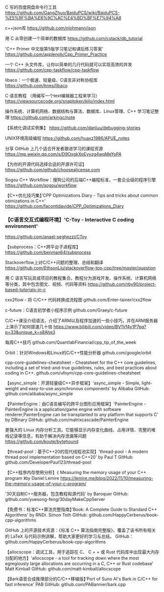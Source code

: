 C 写的百度网盘命令行工具
https://github.com/GangZhuo/BaiduPCS/wiki/BaiduPCS-%E5%9F%BA%E6%9C%AC%E4%BD%BF%E7%94%A8

c++json库
https://github.com/nlohmann/json

用 C 从零创建一个简单的数据库
https://github.com/cstack/db_tutorial

'C++ Primer 中文版第5版学习笔记和课后练习答案'
https://github.com/applenob/Cpp_Primer_Practice

一个 C++ 头文件库，让你以简单的几行代码就可以实现高效的并发
https://github.com/cpp-taskflow/cpp-taskflow

libaco：一个极速、轻量级、C语言非对称协程库
https://github.com/hnes/libaco

C 语言教程 （用编写一个text编辑器工程来学习）
https://viewsourcecode.org/snaptoken/kilo/index.html

操作系统、计算机网络、数据结构与算法、数据库、Linux管理、C++ 学习笔记整理
https://github.com/arkingc/note

【系统化调试实例集】
https://github.com/danluu/debugging-stories

UNIX环境高级编程
https://github.com/huaxz1986/APUE_notes

分享 GitHub 上几个适合开发者跟进学习的课程资源
https://mp.weixin.qq.com/s/D9OxgkXpEyvzg4wqMeYoPA

【为你的开源代码选择合适的开源许可证】
https://github.com/github/choosealicense.com

Sogou C++ Workflow：搜狗公司的后端C++编程标准，一套企业级的程序引擎
https://github.com/sogou/workflow

【C++优化技巧集】’CPP Optimizations Diary - Tips and tricks about common otimizations in C++' 
https://github.com/facontidavide/CPP_Optimizations_Diary

### 【C语言交互式编程环境】'C-Toy - Interactive C coding environment' 
https://github.com/anael-seghezzi/CToy


【subprocess：C++跨平台子进程库】
https://github.com/benman64/subprocess

Stackoverflow上对C/C++问题的整理、总结和翻译
https://github.com/EthsonLiu/stackoverflow-top-cpp/tree/master/question

用 C 语言写玩具或项目的教程集合。教程分为游戏开发、操作系统、计算机网络等分类，其中包含图文、视频、代码等资料
https://github.com/rby90/project-based-tutorials-in-c

cxx2flow - 将 C/C++ 代码转换成流程图
github.com/Enter-tainer/cxx2flow

c-future：C语言初学者小程序示例
github.com/Graey/c-future

C/C++课没介绍语法，介绍了ARM以及程序加速的一些小技巧，并在ARM服务器上演示了如何提速几十倍
https://www.bilibili.com/video/BV1Vf4y1P7pq?p=33&unique_k=s8Ahe3

每周C++技巧
github.com/QuantlabFinancial/cpp_tip_of_the_week

Orbit：针对Windows和Linux的C/C++性能分析器
github.com/google/orbit

cpp-core-guidelines-cheatsheet - Cheatsheet for the C++ core guidelines, including a set of tried-and-true guidelines, rules, and best practices about coding in C++.
github.com/ufoym/cpp-core-guidelines-cheatsheet

【async_simple：开源轻量级C++异步框架】'async_simple - Simple, light-weight and easy-to-use asynchronous components' by Alibaba GitHub: github.com/alibaba/async_simple

【PainterEngine：由C语言编写的跨平台图形应用框架】'PainterEngine - PainterEngine is a application/game engine with software renderer,PainterEngine can be transplanted to any platform that supports C' by DBinary GitHub: github.com/matrixcascade/PainterEngine

更强大的 Linux 内存分析工具。它能够显示内存变化曲线、占用详情、完整的堆栈记录等信息，有助于解决内存泄漏等问题
https://github.com/koute/bytehound

【thread-pool：基于C++20的现代线程池实现】'thread-pool - A modern thread pool implementation based on C++20' by Paul T GitHub: github.com/DeveloperPaul123/thread-pool 

【C++程序内存使用分析】《 Measuring the memory usage of your C++ program 》by Daniel Lemire 
https://lemire.me/blog/2022/11/10/measuring-the-memory-usage-of-your-c-program/

'30天自制C++服务器，包含教程和源代码' by Baroquer GitHub: github.com/yuesong-feng/30dayMakeCppServer

【免费书：标准C++算法完整指南】’Book: A Complete Guide to Standard C++ Algorithms' by RNDr. Simon Toth GitHub: github.com/HappyCerberus/book-cpp-algorithms 

GitHub 上的开源技术资源：《标准 C++ 算法指南完整版》，覆盖了该书所有相关的 LaTeX 与代码示例讲解，帮助大家更好的学习与总结。
GitHub：github.com/HappyCerberus/book-cpp-algorithms ​​​​

【allocscope：调试工具，用于追踪在 C、 C + + 或 Rust 代码库中出现最大内存分配的地方】'allocscope - a tool for tracking down where the most egregiously large allocations are occurring in a C, C++ or Rust codebase' Matt Kimball GitHub: github.com/matt-kimball/allocscope 

【Bark语音合成推理部分的C/C++移植版】’Port of Suno AI's Bark in C/C++ for fast inference' PAB GitHub: github.com/PABannier/bark.cpp
